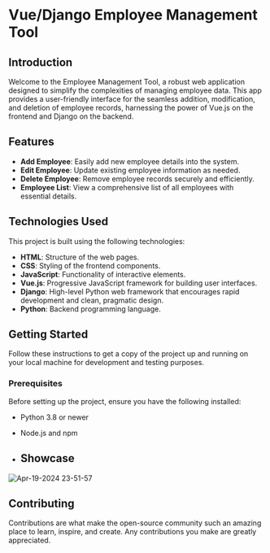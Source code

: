 # Vue/Django Employee Management Tool

## Introduction
Welcome to the Employee Management Tool, a robust web application designed to simplify the complexities of managing employee data. This app provides a user-friendly interface for the seamless addition, modification, and deletion of employee records, harnessing the power of Vue.js on the frontend and Django on the backend.

## Features
- **Add Employee**: Easily add new employee details into the system.
- **Edit Employee**: Update existing employee information as needed.
- **Delete Employee**: Remove employee records securely and efficiently.
- **Employee List**: View a comprehensive list of all employees with essential details.

## Technologies Used
This project is built using the following technologies:
- **HTML**: Structure of the web pages.
- **CSS**: Styling of the frontend components.
- **JavaScript**: Functionality of interactive elements.
- **Vue.js**: Progressive JavaScript framework for building user interfaces.
- **Django**: High-level Python web framework that encourages rapid development and clean, pragmatic design.
- **Python**: Backend programming language.

## Getting Started
Follow these instructions to get a copy of the project up and running on your local machine for development and testing purposes.

### Prerequisites
Before setting up the project, ensure you have the following installed:
- Python 3.8 or newer
- Node.js and npm

- ## Showcase
![Apr-19-2024 23-51-57](https://github.com/jiamliu/Employee_Management_Tool/assets/139939637/56a8d360-b6e3-484f-a3c3-4f3706a2ef1a)

## Contributing
Contributions are what make the open-source community such an amazing place to learn, inspire, and create. Any contributions you make are greatly appreciated.
